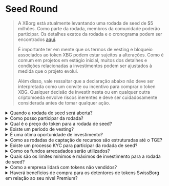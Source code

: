 # Seed Round

> A XBorg está atualmente levantando uma rodada de seed de $5 milhões. Como parte da rodada, membros da comunidade poderão participar. Os detalhes exatos da rodada e o cronograma podem ser encontrados [aqui](https://www.xborg.com/seed-round).&#x20;
>
> É importante ter em mente que os termos de vesting e bloqueio associados ao token XBG podem estar sujeitos a alterações. Como é comum em projetos em estágio inicial, muitos dos detalhes e condições relacionadas a investimentos podem ser ajustados à medida que o projeto evolui.
>
> Além disso, vale ressaltar que a declaração abaixo não deve ser interpretada como um convite ou incentivo para comprar o token XBG. Qualquer decisão de investir nesta ou em qualquer outra criptomoeda envolve riscos inerentes e deve ser cuidadosamente considerada antes de tomar qualquer ação.

<details>

<summary>Quando a rodada de seed será aberta? </summary>

A rodada de seed foi aberta em 16 de maio de 2023 com o vault Prometheus hospedado em [launchpad da XBorg](https://launchpad.xborg.com/project/xborg).

Quanto aos vaults da SwissBorg, o primeiro vault público será aberto em 23 de maio de 2023 às 14h CET, seguido por mais três vaults. As datas exatas e os tamanhos dos vaults podem ser encontrados em [nosso site](https://www.xborg.com/how-to-invest).

</details>

<details>

<summary>Como posso participar da rodada? </summary>

Para participar da rodada, você pode adquirir um NFT Prometheus [aqui](https://opensea.io/collection/xborg-prometheus) e participar do nosso [launchpad](https://launchpad.xborg.com/). Alternativamente, você pode baixar o aplicativo SwissBorg para acessar as oportunidades de investimento. No entanto, deve-se observar que apenas os detentores de Prometheus têm garantia de alocação, e o nível atual de interesse pela rodada ultrapassa $4,5 milhões. Consequentemente, pode não ser possível garantir alocações por meio do aplicativo SwissBorg. Os detalhes exatos podem ser encontrados [aqui](https://www.xborg.com/how-to-invest).&#x20;



</details>

<details>

<summary>Qual é o preço do token para a rodada de seed? </summary>

* VCs, BAs e Prometheus: $0,045
* SwissBorg Series A, Genesis e Generation: $0,05
* Público: $0,055

</details>

<details>

<summary>Existe um período de vesting? </summary>

Para os participantes da rodada estratégica e de seed, seu investimento possui um período de bloqueio de 3 meses, seguido de um cronograma de vesting de 18 meses após o TGE. Além disso, 10% dos tokens XBG adquiridos estarão imediatamente disponíveis após o TGE. Esteja ciente de que esses termos estão sujeitos a alterações à medida que nos adaptamos aos requisitos das exchanges de criptomoedas.

</details>

<details>

<summary>É uma ótima oportunidade de investimento? </summary>

Embora seja o preço mais baixo pelo qual alguém pode comprar tokens XBG, é importante observar que não podemos garantir um retorno positivo do investimento. Na verdade, nenhum investimento pode garantir um resultado positivo.

</details>

<details>

<summary>Como as rodadas de captação de recursos são estruturadas até o TGE? </summary>

* **Rodada estratégica:** $1 milhão arrecadado a $0,025 / token XBG.
* **Rodada de seed:** $5 milhões arrecadados a $0,045-0,055 / token XBG.&#x20;
* **Rodada pública:** De acordo com o LBP.&#x20;

</details>

<details>

<summary>Existe um processo KYC para participar da rodada de seed? </summary>

Sim, tanto a rodada de seed quanto a rodada pública estarão sujeitas a um procedimento KYC. No launchpad da XBorg, o procedimento KYC ocorre aqui: [https://launchpad.xborg.com/kyc](https://launchpad.xborg.com/kyc)

</details>

<details>

<summary>Como os fundos arrecadados serão utilizados? </summary>

Estamos levantando uma rodada de seed de $5 milhões. Os fundos arrecadados serão alocados da seguinte forma e serão gastos ao longo de 3 anos.

* **Desenvolvimento técnico:** 60% ($3.000.000) dos fundos serão alocados para desenvolvimento técnico e custos de infraestrutura. Isso representa o custo de 10 engenheiros em tempo integral por três anos, com um salário médio de mercado de $7.000 por mês.
* **Marketing:** 20% ($1.000.000) dos fundos serão alocados para despesas de marketing, campanhas de influenciadores, relações públicas, oportunidades de patrocínio e eventos.
* **Liquidez e listagens em exchanges:** 10% ($500.000) dos fundos serão alocados para pagamentos de listagem em exchanges e provisão de liquidez.
* **Custos operacionais:** 10% ($500.000) dos fundos serão alocados para aluguel de escritório, honorários legais e assinaturas de software.

O tesouro atual cobre os custos de RH não técnicos.

</details>

<details>

<summary>Quais são os limites mínimos e máximos de investimento para a rodada de seed?</summary>

Se você é detentor de Prometheus, o limite mínimo de investimento é de $100, enquanto o limite máximo é de $3.000 por NFT. Para usuários da SwissBorg, os limites de investimento são baseados em níveis e variam de acordo. Consulte nossa estrutura de níveis detalhada em [nosso site](https://www.xborg.com/how-to-invest).

</details>

<details>

<summary>Como a empresa lidará com tokens não vendidos?</summary>

No caso de tokens não vendidos, eles podem ser mantidos no tesouro e eventualmente vendidos OTC para grandes investidores.

</details>

<details>

<summary>Haverá benefícios de compra para os detentores de tokens SwissBorg em relação ao seu nível Premium?</summary>

Investidores da Série A e premiums Genesis/Generation poderão comprar tokens XBG durante a rodada de seed, embora com uma avaliação mais alta do que os detentores de Prometheus.

</details>

&#x20;